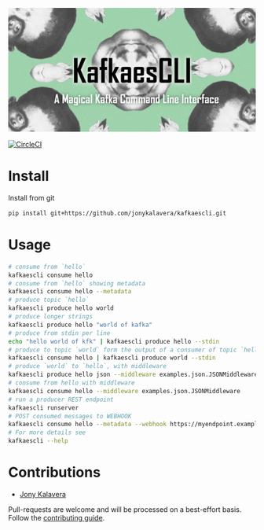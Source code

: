 ﻿
![Kafkaescli](docs/images/kafkaescli-repository-open-graph-template.png)

[![CircleCI](https://circleci.com/gh/jonykalavera/kafkaescli/tree/main.svg?style=svg)](https://circleci.com/gh/jonykalavera/kafkaescli/tree/main)

# Install

Install from git

```sh
pip install git+https://github.com/jonykalavera/kafkaescli.git
```

# Usage

```bash
# consume from `hello`
kafkaescli consume hello
# consume from `hello` showing metadata
kafkaescli consume hello --metadata
# produce topic `hello`
kafkaescli produce hello world
# produce longer strings
kafkaescli produce hello "world of kafka"
# produce from stdin per line
echo "hello world of kfk" | kafkaescli produce hello --stdin
# produce to topic `world` form the output of a consumer of topic `hello`
kafkaescli consume hello | kafkaescli produce world --stdin
# produce `world` to `hello`, with middleware
kafkaescli produce hello json --middleware examples.json.JSONMiddleware
# consume from hello with middleware
kafkaescli consume hello --middleware examples.json.JSONMiddleware
# run a producer REST endpoint
kafkaescli runserver
# POST consumed messages to WEBHOOK
kafkaescli consume hello --metadata --webhook https://myendpoint.example.com
# For more details see
kafkaescli --help
```

# Contributions

* [Jony Kalavera](https://github.com/jonykalavera)

Pull-requests are welcome and will be processed on a best-effort basis.
Follow the [contributing guide](CONTRIBUTING.md).
